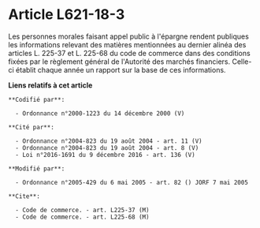 # Article L621-18-3

Les personnes morales faisant appel public à l'épargne rendent publiques les informations relevant des matières mentionnées
au dernier alinéa des articles L. 225-37 et L. 225-68 du code de commerce dans des conditions fixées par le règlement général
de l'Autorité des marchés financiers. Celle-ci établit chaque année un rapport sur la base de ces informations.

**Liens relatifs à cet article**

	**Codifié par**:

	  - Ordonnance n°2000-1223 du 14 décembre 2000 (V)

	**Cité par**:

	  - Ordonnance n°2004-823 du 19 août 2004 - art. 11 (V)
	  - Ordonnance n°2004-823 du 19 août 2004 - art. 8 (V)
	  - Loi n°2016-1691 du 9 décembre 2016 - art. 136 (V)

	**Modifié par**:

	  - Ordonnance n°2005-429 du 6 mai 2005 - art. 82 () JORF 7 mai 2005

	**Cite**:

	  - Code de commerce. - art. L225-37 (M)
	  - Code de commerce. - art. L225-68 (M)
